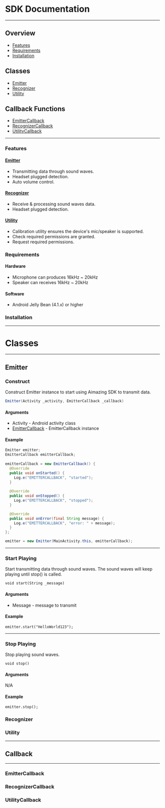 # SDK Documentation
---

## Overview
- [Features](#features)
- [Requirements](#requirements)
- [Installation](#installation)

## Classes
- [Emitter](#emitter)
- [Recognizer](#recognizer)
- [Utility](#utility)

## Callback Functions
- [EmitterCallback](#emittercallback)
- [RecognizerCallback](#recognizercallback)
- [UtilityCallback](#utilitycallback)

---

### Features

#### [Emitter](#emitter-1)
- Transmitting data through sound waves.
- Headset plugged detection.
- Auto volume control.

#### [Recognizer](#recognizer-1)
- Receive & processing sound waves data.
- Headset plugged detection.

#### [Utility](#utility-1)
- Calibration utility ensures the device's mic/speaker is supported.
- Check required permissions are granted.
- Request required permissions.


### Requirements

#### Hardware
* Microphone can produces 16kHz \~ 20kHz
* Speaker can receives 16kHz \~ 20kHz

#### Software
* Android Jelly Bean (4.1.x) or higher 


### Installation


---
# Classes
---

## Emitter

### Construct

Construct Emitter instance to start using Aimazing SDK to transmit data.

```java
Emitter(Activity _activity, EmitterCallback _callback)
```

#### Arguments
* Activity - Android activity class
* [EmitterCallback](#emittercallback) - EmitterCallback instance

#### Example
```java
Emitter emitter;
EmitterCallback emitterCallback;
    
emitterCallback = new EmitterCallback() {
  @Override
  public void onStarted() {
    Log.e("EMITTERCALLBACK", "started");
  }
    
  @Override
  public void onStopped() {
    Log.e("EMITTERCALLBACK", "stopped");
  }

  @Override
  public void onError(final String message) {
    Log.e("EMITTERCALLBACK", "error: " + message);
  }
};

emitter = new Emitter(MainActivity.this, emitterCallback);
```
---

### Start Playing

Start transmitting data through sound waves. The sound waves will keep playing until stop() is called.

    void start(String _message)

#### Arguments

* Message - message to transmit

#### Example

    emitter.start("HelloWorld123");

---

### Stop Playing

Stop playing sound waves.

    void stop()

#### Arguments

N/A

#### Example

    emitter.stop();
    


### Recognizer


### Utility



---
## Callback
---

### EmitterCallback


### RecognizerCallback


### UtilityCallback

